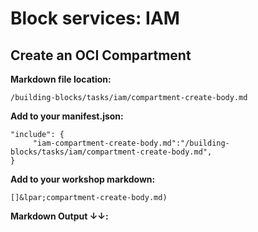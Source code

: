 # Block services: IAM
## Create an OCI Compartment
**Markdown file location:**
```
/building-blocks/tasks/iam/compartment-create-body.md
```

**Add to your manifest.json:**
```
"include": {
     "iam-compartment-create-body.md":"/building-blocks/tasks/iam/compartment-create-body.md",
}
```

**Add to your workshop markdown:**
```
[]&lpar;compartment-create-body.md)
```

**Markdown Output &#8595;&#8595;:**
 
[](include:iam-compartment-create-body.md)
 